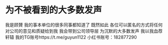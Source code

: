 # 为不被看到的大多数发声

我是顾贇 我的事本单位的很多同事都知道了 既然如此 各位可以匿名的方式将任何对公司的意见和质疑给到我 我会带到公司领导层 为沉默的大多数发声 我以我血荐轩辕 我的TG账号https://t.me/guyun1122 小红书账号：182877290
